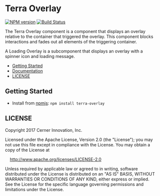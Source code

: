 # Terra Overlay


[![NPM version](http://img.shields.io/npm/v/terra-overlay.svg)](https://www.npmjs.org/package/terra-overlay)
[![Build Status](https://travis-ci.org/cerner/terra-core.svg?branch=master)](https://travis-ci.org/cerner/terra-core)

The Terra Overlay component is a component that displays an overlay relative to the container that triggered the overlay. This component blocks interactions and fades out all elements of the triggering container.

A Loading Overlay is a subcomponent that displays an overlay with a spinner icon and loading message.

- [Getting Started](#getting-started)
- [Documentation](https://github.com/cerner/terra-core/tree/master/packages/terra-overlay/docs)
- [LICENSE](#license)

## Getting Started

- Install from [npmjs](https://www.npmjs.com): `npm install terra-overlay`

## LICENSE

Copyright 2017 Cerner Innovation, Inc.

Licensed under the Apache License, Version 2.0 (the "License"); you may not use this file except in compliance with the License. You may obtain a copy of the License at

&nbsp;&nbsp;&nbsp;&nbsp;http://www.apache.org/licenses/LICENSE-2.0

Unless required by applicable law or agreed to in writing, software distributed under the License is distributed on an "AS IS" BASIS, WITHOUT WARRANTIES OR CONDITIONS OF ANY KIND, either express or implied. See the License for the specific language governing permissions and limitations under the License.
